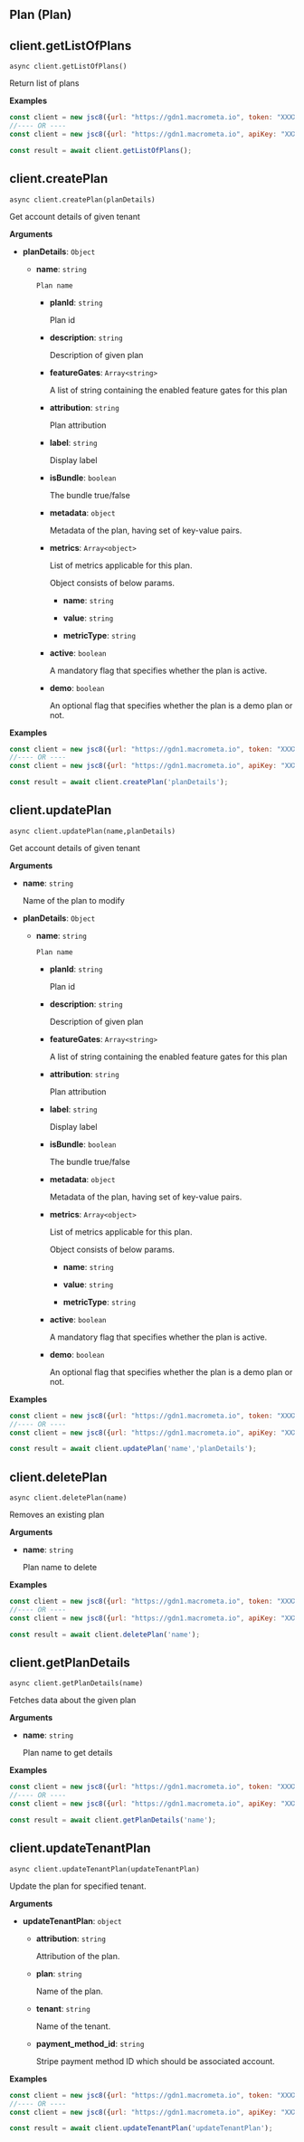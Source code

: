 ## Plan (Plan)

## client.getListOfPlans

`async client.getListOfPlans()`

 Return list of plans

**Examples**

```js
const client = new jsc8({url: "https://gdn1.macrometa.io", token: "XXXX"});
//---- OR ----
const client = new jsc8({url: "https://gdn1.macrometa.io", apiKey: "XXXX"});

const result = await client.getListOfPlans();
```

## client.createPlan

`async client.createPlan(planDetails)`

Get account details of given tenant

**Arguments**

- **planDetails**: `Object`

  - **name**: `string`

        Plan name

    - **planId**: `string`

        Plan id

    - **description**: `string`

        Description of given plan

    - **featureGates**: `Array<string>`

        A list of string containing the enabled feature gates for this plan

    - **attribution**: `string`

        Plan attribution

    - **label**: `string`

        Display label

    - **isBundle**: `boolean`

        The bundle true/false

    - **metadata**: `object`

        Metadata of the plan, having set of key-value pairs.

    - **metrics**: `Array<object>`

        List of metrics applicable for this plan.

        Object consists of below params.

        - **name**: `string`

        - **value**: `string`

        - **metricType**: `string`

    - **active**: `boolean`

         A mandatory flag that specifies whether the plan is active.

    - **demo**: `boolean`

        An optional flag that specifies whether the plan is a demo plan or not.

**Examples**

```js
const client = new jsc8({url: "https://gdn1.macrometa.io", token: "XXXX"});
//---- OR ----
const client = new jsc8({url: "https://gdn1.macrometa.io", apiKey: "XXXX"});

const result = await client.createPlan('planDetails');
```

## client.updatePlan

`async client.updatePlan(name,planDetails)`

Get account details of given tenant

**Arguments**

- **name**: `string`

    Name of the plan to modify

- **planDetails**: `Object`

  - **name**: `string`

        Plan name

    - **planId**: `string`

        Plan id

    - **description**: `string`

        Description of given plan

    - **featureGates**: `Array<string>`

        A list of string containing the enabled feature gates for this plan

    - **attribution**: `string`

        Plan attribution

    - **label**: `string`

        Display label

    - **isBundle**: `boolean`

        The bundle true/false

    - **metadata**: `object`

        Metadata of the plan, having set of key-value pairs.

    - **metrics**: `Array<object>`

        List of metrics applicable for this plan.

        Object consists of below params.

        - **name**: `string`

        - **value**: `string`

        - **metricType**: `string`

    - **active**: `boolean`

         A mandatory flag that specifies whether the plan is active.

    - **demo**: `boolean`

        An optional flag that specifies whether the plan is a demo plan or not.

**Examples**

```js
const client = new jsc8({url: "https://gdn1.macrometa.io", token: "XXXX"});
//---- OR ----
const client = new jsc8({url: "https://gdn1.macrometa.io", apiKey: "XXXX"});

const result = await client.updatePlan('name','planDetails');
```

## client.deletePlan

`async client.deletePlan(name)`

Removes an existing plan

**Arguments**

- **name**: `string`

    Plan name to delete

**Examples**

```js
const client = new jsc8({url: "https://gdn1.macrometa.io", token: "XXXX"});
//---- OR ----
const client = new jsc8({url: "https://gdn1.macrometa.io", apiKey: "XXXX"});

const result = await client.deletePlan('name');
```


## client.getPlanDetails

`async client.getPlanDetails(name)`

Fetches data about the given plan

**Arguments**

- **name**: `string`

    Plan name to get details

**Examples**

```js
const client = new jsc8({url: "https://gdn1.macrometa.io", token: "XXXX"});
//---- OR ----
const client = new jsc8({url: "https://gdn1.macrometa.io", apiKey: "XXXX"});

const result = await client.getPlanDetails('name');
```

## client.updateTenantPlan

`async client.updateTenantPlan(updateTenantPlan)`

Update the plan for specified tenant.

**Arguments**

- **updateTenantPlan**: `object`

   - **attribution**: `string`

      Attribution of the plan.

   - **plan**: `string`

      Name of the plan.

   - **tenant**: `string`

      Name of the tenant.

   - **payment_method_id**: `string`

     Stripe payment method ID which should be associated account.


    

**Examples**

```js
const client = new jsc8({url: "https://gdn1.macrometa.io", token: "XXXX"});
//---- OR ----
const client = new jsc8({url: "https://gdn1.macrometa.io", apiKey: "XXXX"});

const result = await client.updateTenantPlan('updateTenantPlan');
```



